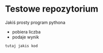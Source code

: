 # Testowe repozytorium

Jakiś prosty program pythona

- pobiera liczba
- podaje wynik

```bash
tutaj jakis kod 
```